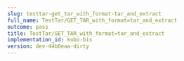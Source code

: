 ```yaml
---
slug: testtar-get_tar_with_format-tar_and_extract
full_name: TestTar/GET_TAR_with_format=tar_and_extract
outcome: pass
title: TestTar/GET_TAR_with_format=tar_and_extract
implementation_id: kubo-bis
version: dev-44b0eaa-dirty
---
```



